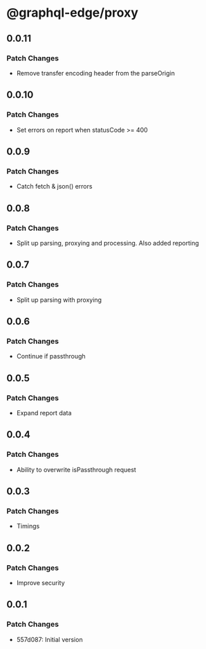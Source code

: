 # @graphql-edge/proxy

## 0.0.11

### Patch Changes

- Remove transfer encoding header from the parseOrigin

## 0.0.10

### Patch Changes

- Set errors on report when statusCode >= 400

## 0.0.9

### Patch Changes

- Catch fetch & json() errors

## 0.0.8

### Patch Changes

- Split up parsing, proxying and processing. Also added reporting

## 0.0.7

### Patch Changes

- Split up parsing with proxying

## 0.0.6

### Patch Changes

- Continue if passthrough

## 0.0.5

### Patch Changes

- Expand report data

## 0.0.4

### Patch Changes

- Ability to overwrite isPassthrough request

## 0.0.3

### Patch Changes

- Timings

## 0.0.2

### Patch Changes

- Improve security

## 0.0.1

### Patch Changes

- 557d087: Initial version
